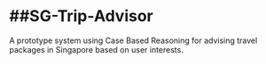 ##SG-Trip-Advisor
================

A prototype system using Case Based Reasoning for advising travel packages in Singapore based on user interests.
